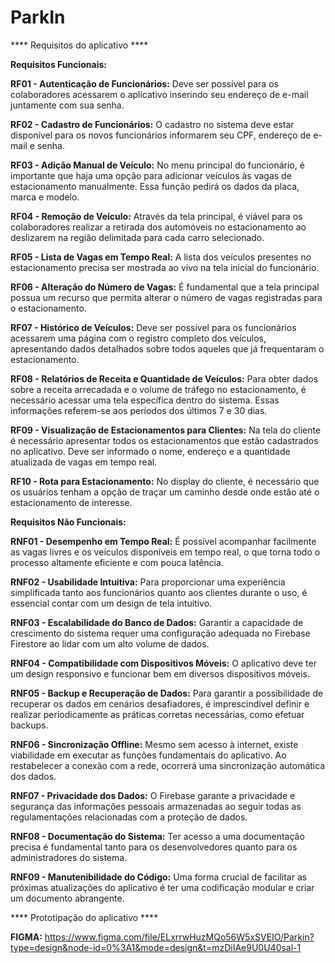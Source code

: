 # ParkIn

**** Requisitos do aplicativo ****

**Requisitos Funcionais:**

**RF01 - Autenticação de Funcionários:** Deve ser possível para os colaboradores acessarem o aplicativo inserindo seu endereço de e-mail juntamente com sua senha.

**RF02 - Cadastro de Funcionários:** O cadastro no sistema deve estar disponível para os novos funcionários informarem seu CPF, endereço de e-mail e senha.

**RF03 - Adição Manual de Veículo:** No menu principal do funcionário, é importante que haja uma opção para adicionar veículos às vagas de estacionamento manualmente. Essa função pedirá os dados da placa, marca e modelo.

**RF04 - Remoção de Veículo:** Através da tela principal, é viável para os colaboradores realizar a retirada dos automóveis no estacionamento ao deslizarem na região delimitada para cada carro selecionado.

**RF05 - Lista de Vagas em Tempo Real:** A lista dos veículos presentes no estacionamento precisa ser mostrada ao vivo na tela inicial do funcionário.

**RF06 - Alteração do Número de Vagas:** É fundamental que a tela principal possua um recurso que permita alterar o número de vagas registradas para o estacionamento.

**RF07 - Histórico de Veículos:** Deve ser possível para os funcionários acessarem uma página com o registro completo dos veículos, apresentando dados detalhados sobre todos aqueles que já frequentaram o estacionamento.

**RF08 - Relatórios de Receita e Quantidade de Veículos:** Para obter dados sobre a receita arrecadada e o volume de tráfego no estacionamento, é necessário acessar uma tela específica dentro do sistema. Essas informações referem-se aos períodos dos últimos 7 e 30 dias.

**RF09 - Visualização de Estacionamentos para Clientes:** Na tela do cliente é necessário apresentar todos os estacionamentos que estão cadastrados no aplicativo. Deve ser informado o nome, endereço e a quantidade atualizada de vagas em tempo real.

**RF10 - Rota para Estacionamento:** No display do cliente, é necessário que os usuários tenham a opção de traçar um caminho desde onde estão até o estacionamento de interesse.

**Requisitos Não Funcionais:**

**RNF01 - Desempenho em Tempo Real:** É possível acompanhar facilmente as vagas livres e os veículos disponíveis em tempo real, o que torna todo o processo altamente eficiente e com pouca latência.

**RNF02 - Usabilidade Intuitiva:** Para proporcionar uma experiência simplificada tanto aos funcionários quanto aos clientes durante o uso, é essencial contar com um design de tela intuitivo.

**RNF03 - Escalabilidade do Banco de Dados:** Garantir a capacidade de crescimento do sistema requer uma configuração adequada no Firebase Firestore ao lidar com um alto volume de dados.

**RNF04 - Compatibilidade com Dispositivos Móveis:** O aplicativo deve ter um design responsivo e funcionar bem em diversos dispositivos móveis.

**RNF05 - Backup e Recuperação de Dados:** Para garantir a possibilidade de recuperar os dados em cenários desafiadores, é imprescindível definir e realizar periodicamente as práticas corretas necessárias, como efetuar backups.

**RNF06 - Sincronização Offline:** Mesmo sem acesso à internet, existe viabilidade em executar as funções fundamentais do aplicativo. Ao restabelecer a conexão com a rede, ocorrerá uma sincronização automática dos dados.

**RNF07 - Privacidade dos Dados:** O Firebase garante a privacidade e segurança das informações pessoais armazenadas ao seguir todas as regulamentações relacionadas com a proteção de dados.

**RNF08 - Documentação do Sistema:** Ter acesso a uma documentação precisa é fundamental tanto para os desenvolvedores quanto para os administradores do sistema.

**RNF09 - Manutenibilidade do Código:** Uma forma crucial de facilitar as próximas atualizações do aplicativo é ter uma codificação modular e criar um documento abrangente.

**** Prototipação do aplicativo ****

**FIGMA:** <https://www.figma.com/file/ELxrrwHuzMQo56W5xSVEIO/Parkin?type=design&node-id=0%3A1&mode=design&t=mzDiIAe9U0U40sal-1>
